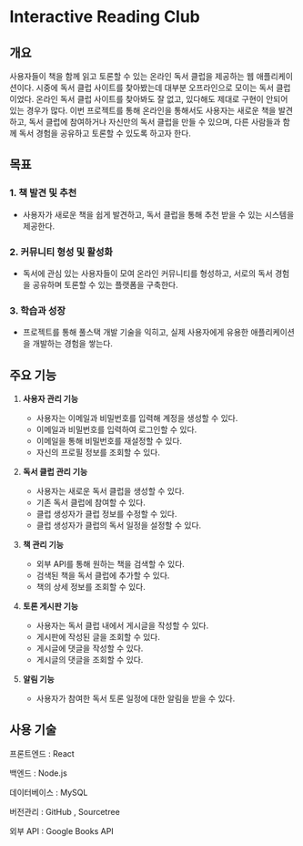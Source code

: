 # Interactive Reading Club




## 개요

사용자들이 책을 함께 읽고 토론할 수 있는 온라인 독서 클럽을 제공하는 웹 애플리케이션이다. 
시중에 독서 클럽 사이트를 찾아봤는데 대부분 오프라인으로 모이는 독서 클럽이었다. 
온라인 독서 클럽 사이트를 찾아봐도 잘 없고, 있다해도 제대로 구현이 안되어 있는 경우가 많다.
이번 프로젝트를 통해 온라인을 통해서도 사용자는 새로운 책을 발견하고, 
독서 클럽에 참여하거나 자신만의 독서 클럽을 만들 수 있으며, 
다른 사람들과 함께 독서 경험을 공유하고 토론할 수 있도록 하고자 한다.




## 목표

### **1. 책 발견 및 추천**

- 사용자가 새로운 책을 쉽게 발견하고, 독서 클럽을 통해 추천 받을 수 있는 시스템을 제공한다.

### **2. 커뮤니티 형성 및 활성화**

- 독서에 관심 있는 사용자들이 모여 온라인 커뮤니티를 형성하고, 서로의 독서 경험을 공유하며 토론할 수 있는 플랫폼을 구축한다.

### **3. 학습과 성장**

- 프로젝트를 통해 풀스택 개발 기술을 익히고, 실제 사용자에게 유용한 애플리케이션을 개발하는 경험을 쌓는다.




## 주요 기능

1. **사용자 관리 기능**
   - 사용자는 이메일과 비밀번호를 입력해 계정을 생성할 수 있다.
   - 이메일과 비밀번호를 입력하여 로그인할 수 있다.
   - 이메일을 통해 비밀번호를 재설정할 수 있다.
   - 자신의 프로필 정보를 조회할 수 있다.

2. **독서 클럽 관리 기능**
   - 사용자는 새로운 독서 클럽을 생성할 수 있다.
   - 기존 독서 클럽에 참여할 수 있다.
   - 클럽 생성자가 클럽 정보를 수정할 수 있다.
   - 클럽 생성자가 클럽의 독서 일정을 설정할 수 있다.

3. **책 관리 기능**
   - 외부 API를 통해 원하는 책을 검색할 수 있다.
   - 검색된 책을 독서 클럽에 추가할 수 있다.
   - 책의 상세 정보를 조회할 수 있다.

4. **토론 게시판 기능**
   - 사용자는 독서 클럽 내에서 게시글을 작성할 수 있다.
   - 게시판에 작성된 글을 조회할 수 있다.
   - 게시글에 댓글을 작성할 수 있다.
   - 게시글의 댓글을 조회할 수 있다.

5. **알림 기능**
   - 사용자가 참여한 독서 토론 일정에 대한 알림을 받을 수 있다.




## 사용 기술

프론트엔드 : React

백엔드 : Node.js

데이터베이스 : MySQL

버전관리 : GitHub , Sourcetree

외부 API : Google Books API


